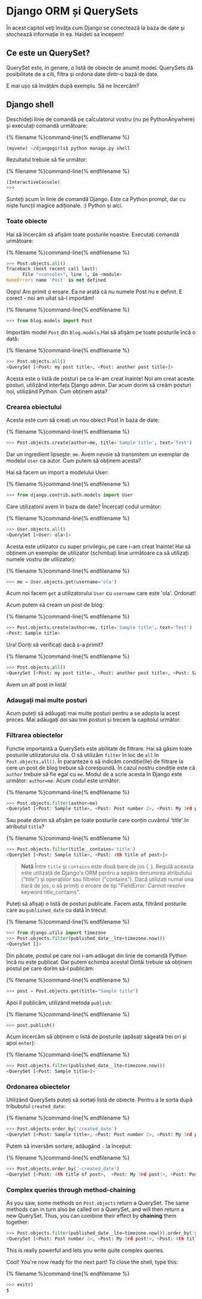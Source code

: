 # Django ORM și QuerySets

În acest capitol veţi învăţa cum Django se conectează la baza de date şi stochează informație în ea. Haideti sa începem!

## Ce este un QuerySet?

QuerySet este, în genere, o listă de obiecte de anumit model. QuerySets dă posibilitate de a citi, filtra și ordona date dintr-o bază de date.

E mai ușo să învățăm după exemplu. Să ne încercăm?

## Django shell

Deschideți linie de comandă pe calculatorul vostru (nu pe PythonAnywhere) și executați comandă următoare:

{% filename %}command-line{% endfilename %}

    (myvenv) ~/djangogirls$ python manage.py shell
    

Rezultatul trebuie să fie următor:

{% filename %}command-line{% endfilename %}

```python
(InteractiveConsole)
>>>
```

Sunteți acum în linie de comandă Django. Este ca Python prompt, dar cu niște funcții magice adiționale. :) Python și aici.

### Toate obiecte

Hai să încercăm să afișăm toate posturile noastre. Executați comandă următoare:

{% filename %}command-line{% endfilename %}

```python
>>> Post.objects.all()
Traceback (most recent call last):
      File "<console>", line 1, in <module>
NameError: name 'Post' is not defined
```

Oops! Am primit o eroare. Ea ne arată că nu numele Post nu e definit. E corect - noi am uitat să-l importăm!

{% filename %}command-line{% endfilename %}

```python
>>> from blog.models import Post
```

Importăm model `Post` din `blog.models`.Hai să afișăm pe toate posturile încă o dată:

{% filename %}command-line{% endfilename %}

```python
>>> Post.objects.all()
<QuerySet [<Post: my post title>, <Post: another post title>]>
```

Acesta este o listă de posturi pe ca le-am creat înainte! Noi am creat aceste posturi, utilizând interfața Django admin. Dar acum dorim să creăm posturi noi, utilizând Python. Cum obținem asta?

### Crearea obiectului

Acesta este cum să creați un nou obiect Post în baza de date:

{% filename %}command-line{% endfilename %}

```python
>>> Post.objects.create(author=me, title='Sample title', text='Test')
```

Dar un ingredient lipsește: `me`. Avem nevoie să transmitem un exemplar de modelul `User` ca autor. Cum putem să obținem acesta?

Hai să facem un import a modelului User:

{% filename %}command-line{% endfilename %}

```python
>>> from django.contrib.auth.models import User
```

Care utilizatorii avem în baza de date? Încercați codul următor:

{% filename %}command-line{% endfilename %}

```python
>>> User.objects.all()
<QuerySet [<User: ola>]>
```

Acesta este utilizator cu super privilegiu, pe care i-am creat înainte! Hai să obținem un exemplar de utilizator (schimbați linie următoare ca să utilizați numele vostru de utilizator):

{% filename %}command-line{% endfilename %}

```python
>>> me = User.objects.get(username='ola')
```

Acum noi facem `get` a utilizatorului `User` cu `username` care este 'ola'. Ordonat!

Acum putem să cream un post de blog:

{% filename %}command-line{% endfilename %}

```python
>>> Post.objects.create(author=me, title='Sample title', text='Test')
<Post: Sample title>
```

Ura! Doriți să verificați dacă s-a primit?

{% filename %}command-line{% endfilename %}

```python
>>> Post.objects.all()
<QuerySet [<Post: my post title>, <Post: another post title>, <Post: Sample title>]>
```

Avem un alt post in listă!

### Adaugați mai multe posturi

Acum puteți să adăugați mai multe posturi pentru a se adopta la acest proces. Mai adăugați doi sau trei posturi și trecem la capitolul următor.

### Filtrarea obiectelor

Functie importantă a QuerySets este abilitate de filtrare. Hai să găsim toate posturile utilizatorului ola. O să utilizăm `filter` în loc de `all` în `Post.objects.all()`. În paranteze o să indicăm condiție(ile) de filtrare la cere un post de blog trebuie să corespundă. În cazul nostru condiție este că `author` trebuie să fie egal cu `me`. Modul de a scrie acesta în Django este următor: `author=me`. Acum codul este următor:

{% filename %}command-line{% endfilename %}

```python
>>> Post.objects.filter(author=me)
<QuerySet [<Post: Sample title>, <Post: Post number 2>, <Post: My 3rd post!>, <Post: 4th title of post>]>
```

Sau poate dorim să afișăm pe toate posturile care conțin cuvântul 'title' în atributul `title`?

{% filename %}command-line{% endfilename %}

```python
>>> Post.objects.filter(title__contains='title')
<QuerySet [<Post: Sample title>, <Post: 4th title of post>]>
```

> **Notă** Între `title` și `contains` este două bare de jos (`_`). Regulă aceasta este utilizată de Django's ORM pentru a sepăra denumirea atributului ("title") și operațiilor sau filtrelor ("contains"). Dacă utilizați numai una bară de jos, o să primiți o eroare de tip "FieldError: Cannot resolve keyword title_contains".

Puteți să afișați o listă de posturi publicate. Facem asta, filtrând posturile care au `published_date` cu dată în trecut:

{% filename %}command-line{% endfilename %}

```python
>>> from django.utils import timezone
>>> Post.objects.filter(published_date__lte=timezone.now())
<QuerySet []>
```

Din păcate, postul pe care noi i-am adăugat din linie de comandă Python încă nu este publicat. Dar putem schimba acesta! Dintâi trebuie să obținem postul pe care dorim să-l publicăm:

{% filename %}command-line{% endfilename %}

```python
>>> post = Post.objects.get(title="Sample title")
```

Apoi îl publicăm, utilizând metoda `publish`:

{% filename %}command-line{% endfilename %}

```python
>>> post.publish()
```

Acum încercăm să obținem o listă de posturile (apăsați săgeată trei ori și apoi `enter`):

{% filename %}command-line{% endfilename %}

```python
>>> Post.objects.filter(published_date__lte=timezone.now())
<QuerySet [<Post: Sample title>]>
```

### Ordonarea obiectelor

Utilizând QuerySets puteți să sortați listă de obiecte. Pentru a le sorta după tribubutul `created_date`:

{% filename %}command-line{% endfilename %}

```python
>>> Post.objects.order_by('created_date')
<QuerySet [<Post: Sample title>, <Post: Post number 2>, <Post: My 3rd post!>, <Post: 4th title of post>]>
```

Putem să inversăm sortare, adăugând `-` la început:

{% filename %}command-line{% endfilename %}

```python
>>> Post.objects.order_by('-created_date')
<QuerySet [<Post: 4th title of post>,  <Post: My 3rd post!>, <Post: Post number 2>, <Post: Sample title>]>
```

### Complex queries through method-chaining

As you saw, some methods on `Post.objects` return a QuerySet. The same methods can in turn also be called on a QuerySet, and will then return a new QuerySet. Thus, you can combine their effect by **chaining** them together:

```python
>>> Post.objects.filter(published_date__lte=timezone.now()).order_by('published_date')
<QuerySet [<Post: Post number 2>, <Post: My 3rd post!>, <Post: 4th title of post>, <Post: Sample title>]>
```

This is really powerful and lets you write quite complex queries.

Cool! You're now ready for the next part! To close the shell, type this:

{% filename %}command-line{% endfilename %}

```python
>>> exit()
$
```